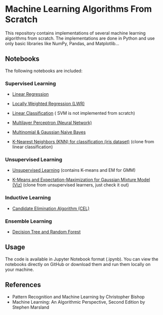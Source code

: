 # Machine Learning Algorithms From Scratch

This repository contains implementations of several machine learning algorithms from scratch. The implementations are done in Python and use only basic libraries like NumPy, Pandas, and Matplotlib...

## Notebooks

The following notebooks are included:

### Supervised Learning

- [Linear Regression](linear%20regression.ipynb)
- [Locally Weighted Regression (LWR)](LWR.ipynb)

- [Linear Classification](linear%20classification.ipynb) ( SVM is not implemented from scratch)

- [Multilayer Perceptron (Neural Network)](https://github.com/nonkloq/nn_dqn-from-scratch/blob/main/nn-mlp_from_scratch.ipynb)
- [Multinomial & Gaussian Naive Bayes](Multinomial_and_GaussianNP.ipynb)

- [K-Nearest Neighbors (KNN) for classification (iris dataset)](KNN_for_iris.ipynb) (clone from linear classification)


### Unsupervised Learning

- [Unsupervised Learning](unsupervised%20learners.ipynb)  (contains K-means and EM for GMM)

- [K-Means and Expectation-Maximization for Gaussian Mixture Model (Viz)](EM_for_GMM_and_Kmeans.ipynb) (clone from unsupervised learners, just check it out)

### Inductive Learning

- [Candidate Elimination Algorithm (CEL)](CEL.ipynb)

### Ensemble Learning

- [Decision Tree and Random Forest](trees&forest.ipynb)


## Usage
The code is available in Jupyter Notebook format (.ipynb). You can view the notebooks directly on GitHub or download them and run them locally on your machine. 

## References

- Pattern Recognition and Machine Learning by Christopher Bishop
- Machine Learning: An Algorithmic Perspective, Second Edition by Stephen Marsland
